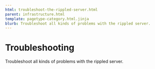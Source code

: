 ```yaml
---
html: troubleshoot-the-rippled-server.html
parent: infrastructure.html
template: pagetype-category.html.jinja
blurb: Troubleshoot all kinds of problems with the rippled server.
---
```

# Troubleshooting

Troubleshoot all kinds of problems with the rippled server.